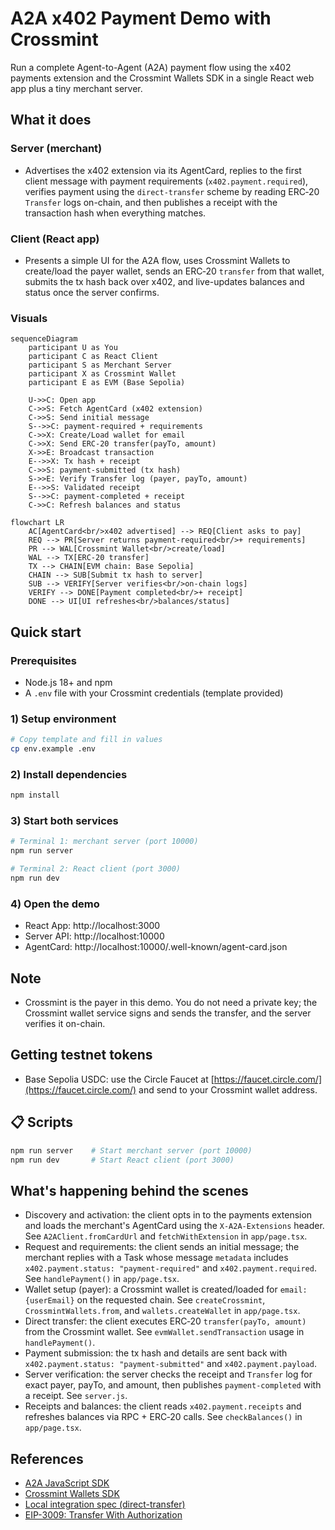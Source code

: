 # A2A x402 Payment Demo with Crossmint

Run a complete Agent-to-Agent (A2A) payment flow using the x402 payments extension and the Crossmint Wallets SDK in a single React web app plus a tiny merchant server.

## What it does

### Server (merchant)
- Advertises the x402 extension via its AgentCard, replies to the first client message with payment requirements (`x402.payment.required`), verifies payment using the `direct-transfer` scheme by reading ERC‑20 `Transfer` logs on-chain, and then publishes a receipt with the transaction hash when everything matches.

### Client (React app)
- Presents a simple UI for the A2A flow, uses Crossmint Wallets to create/load the payer wallet, sends an ERC‑20 `transfer` from that wallet, submits the tx hash back over x402, and live-updates balances and status once the server confirms.

### Visuals

```mermaid
sequenceDiagram
    participant U as You
    participant C as React Client
    participant S as Merchant Server
    participant X as Crossmint Wallet
    participant E as EVM (Base Sepolia)

    U->>C: Open app
    C->>S: Fetch AgentCard (x402 extension)
    C->>S: Send initial message
    S-->>C: payment-required + requirements
    C->>X: Create/Load wallet for email
    C->>X: Send ERC-20 transfer(payTo, amount)
    X->>E: Broadcast transaction
    E-->>X: Tx hash + receipt
    C->>S: payment-submitted (tx hash)
    S->>E: Verify Transfer log (payer, payTo, amount)
    E-->>S: Validated receipt
    S-->>C: payment-completed + receipt
    C->>C: Refresh balances and status
```

```mermaid
flowchart LR
    AC[AgentCard<br/>x402 advertised] --> REQ[Client asks to pay]
    REQ --> PR[Server returns payment-required<br/>+ requirements]
    PR --> WAL[Crossmint Wallet<br/>create/load]
    WAL --> TX[ERC-20 transfer]
    TX --> CHAIN[EVM chain: Base Sepolia]
    CHAIN --> SUB[Submit tx hash to server]
    SUB --> VERIFY[Server verifies<br/>on-chain logs]
    VERIFY --> DONE[Payment completed<br/>+ receipt]
    DONE --> UI[UI refreshes<br/>balances/status]
```

## Quick start

### Prerequisites
- Node.js 18+ and npm
- A `.env` file with your Crossmint credentials (template provided)

### 1) Setup environment
```bash
# Copy template and fill in values
cp env.example .env
```

### 2) Install dependencies
```bash
npm install
```

### 3) Start both services
```bash
# Terminal 1: merchant server (port 10000)
npm run server

# Terminal 2: React client (port 3000)
npm run dev
```

### 4) Open the demo
- React App: http://localhost:3000
- Server API: http://localhost:10000
- AgentCard: http://localhost:10000/.well-known/agent-card.json

## Note
- Crossmint is the payer in this demo. You do not need a private key; the Crossmint wallet service signs and sends the transfer, and the server verifies it on-chain.

## Getting testnet tokens
- Base Sepolia USDC: use the Circle Faucet at [https://faucet.circle.com/](https://faucet.circle.com/) and send to your Crossmint wallet address.

## 📋 Scripts

```bash
npm run server    # Start merchant server (port 10000)
npm run dev       # Start React client (port 3000)
```

## What's happening behind the scenes

- Discovery and activation: the client opts in to the payments extension and loads the merchant's AgentCard using the `X-A2A-Extensions` header. See `A2AClient.fromCardUrl` and `fetchWithExtension` in `app/page.tsx`.
- Request and requirements: the client sends an initial message; the merchant replies with a Task whose message `metadata` includes `x402.payment.status: "payment-required"` and `x402.payment.required`. See `handlePayment()` in `app/page.tsx`.
- Wallet setup (payer): a Crossmint wallet is created/loaded for `email:{userEmail}` on the requested chain. See `createCrossmint`, `CrossmintWallets.from`, and `wallets.createWallet` in `app/page.tsx`.
- Direct transfer: the client executes ERC‑20 `transfer(payTo, amount)` from the Crossmint wallet. See `evmWallet.sendTransaction` usage in `handlePayment()`.
- Payment submission: the tx hash and details are sent back with `x402.payment.status: "payment-submitted"` and `x402.payment.payload`.
- Server verification: the server checks the receipt and `Transfer` log for exact payer, payTo, and amount, then publishes `payment-completed` with a receipt. See `server.js`.
- Receipts and balances: the client reads `x402.payment.receipts` and refreshes balances via RPC + ERC‑20 calls. See `checkBalances()` in `app/page.tsx`.

## References

- [A2A JavaScript SDK](https://github.com/a2aproject/a2a-js)
- [Crossmint Wallets SDK](https://www.npmjs.com/package/@crossmint/wallets-sdk)
- [Local integration spec (direct-transfer)](./spec.md)
- [EIP-3009: Transfer With Authorization](https://eips.ethereum.org/EIPS/eip-3009)
